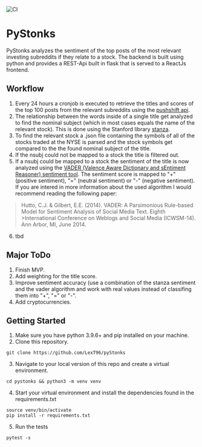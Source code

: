 ![CI](https://github.com/LexT96/pyStonks/actions/workflows/ci.yml/badge.svg)

# PyStonks
PyStonks analyzes the sentiment of the top posts of the most relevant investing subreddits if they relate to a stock. The backend is built using python and provides a REST-Api built in flask that is served to a ReactJs frontend.

## Workflow
1. Every 24 hours a cronjob is executed to retrieve the titles and scores of the top 100 posts from the relevant subreddits using the <a href ="https://pushshift.io/">pushshift api</a>.
2. The relationship between the words inside of a single title get analyzed to find the nominal subject (which in most cases equals the name of the relevant stock). This is done using the Stanford library <a href="https://github.com/stanfordnlp/stanza">stanza</a>.
3. To find the relevant stock a .json file containing the symbols of all of the stocks traded at the NYSE is parsed and the stock symbols get compared to the the found nominal subject of the title.
4. If the nsubj could not be mapped to a stock the title is filtered out.
5. If a nsubj could be mapped to a stock the sentiment of the title is now analyzed using the <a href="https://github.com/cjhutto/vaderSentiment">VADER (Valence Aware Dictionary and sEntiment Reasoner) sentiment tool</a>. The sentiment score is mapped to "+" (positive sentiment), "=" (neutral sentiment) or "-" (negative sentiment). If you are intered in more information about the used algorithm I would recommend reading the following paper:
>Hutto, C.J. & Gilbert, E.E. (2014). VADER: A Parsimonious Rule-based Model for Sentiment Analysis of Social Media Text. Eighth   >International Conference on Weblogs and Social Media (ICWSM-14). Ann Arbor, MI, June 2014.
6. tbd


## Major ToDo
1. Finish MVP.
2. Add weighting for the title score.
3. Improve sentiment accuracy (use a combination of the stanza sentiment and the vader algorithm and work with real values instead of classifing them into "+", "=" or "-".
4. Add cryptocurrencies.

## Getting Started
1. Make sure you have python 3.9.6+ and pip installed on your machine.
2. Clone this repository.
``` 
git clone https://github.com/LexT96/pyStonks
```
3. Navigate to your local version of this repo and create a virtual environment.
```
cd pystonks && python3 -m venv venv
```
4. Start your virtual environment and install the dependencies found in the requirements.txt
```
source venv/bin/activate
pip install -r requirements.txt 
```
5. Run the tests
```
pytest -s
```
